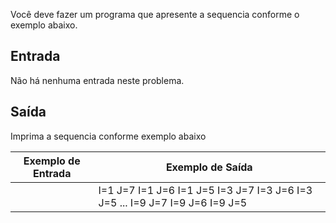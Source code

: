 Você deve fazer um programa que apresente a sequencia conforme o exemplo abaixo.

## Entrada

Não há nenhuma entrada neste problema.

## Saída

Imprima a sequencia conforme exemplo abaixo

 

| Exemplo de Entrada | Exemplo de Saída                                             |
| ------------------ | ------------------------------------------------------------ |
|                    | I=1 J=7 I=1 J=6 I=1 J=5 I=3 J=7 I=3 J=6 I=3 J=5 ... I=9 J=7 I=9 J=6 I=9 J=5 |